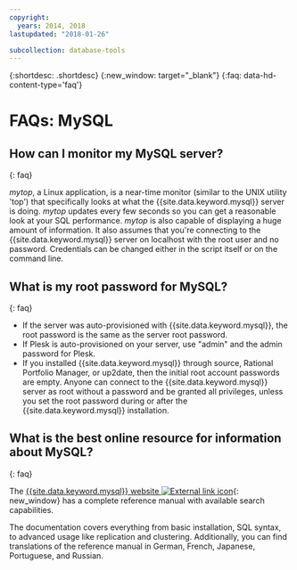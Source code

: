 ```yaml
---
copyright:
  years: 2014, 2018
lastupdated: "2018-01-26"

subcollection: database-tools
---
```


{:shortdesc: .shortdesc}
{:new_window: target="_blank"}
{:faq: data-hd-content-type='faq'}

# FAQs: MySQL

## How can I monitor my MySQL server?
{: faq}

_mytop_, a Linux application, is a near-time monitor (similar to the UNIX utility 'top') that specifically looks at what the {{site.data.keyword.mysql}} server is doing. _mytop_ updates every few seconds so you can get a reasonable look at your SQL performance. _mytop_ is also capable of displaying a huge amount of information. It also assumes that you're connecting to the {{site.data.keyword.mysql}} server on localhost with the root user and no password. Credentials can be changed either in the script itself or on the command line.

## What is my root password for MySQL?
{: faq}

* If the server was auto-provisioned with {{site.data.keyword.mysql}}, the root password is the same as the server root password.
* If Plesk is auto-provisioned on your server, use "admin" and the admin password for Plesk.
* If you installed {{site.data.keyword.mysql}} through source, Rational Portfolio Manager, or up2date, then the initial root account passwords are empty. Anyone can connect to the {{site.data.keyword.mysql}} server as root without a password and be granted all privileges, unless you set the root password during or after the {{site.data.keyword.mysql}} installation.

## What is the best online resource for information about MySQL?
{: faq}

The [{{site.data.keyword.mysql}} website ![External link icon](../../icons/launch-glyph.svg "External link icon")](http://dev.mysql.com/doc/){: new_window} has a complete reference manual with available search capabilities.

The documentation covers everything from basic installation, SQL syntax, to advanced usage like replication and clustering. Additionally, you can find translations of the reference manual in German, French, Japanese, Portuguese, and Russian.
